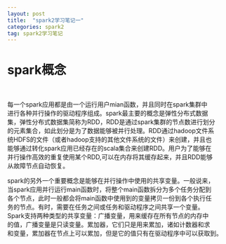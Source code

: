 ```yaml
---
layout: post
title:  "spark2学习笔记一"
categories: spark2
tag: spark2学习笔记
---
```



spark概念
============
<br />
    
每一个spark应用都是由一个运行用户mian函数，并且同时在spark集群中  
进行各种并行操作的驱动程序组成。spark最主要的概念是弹性分布式数据  
集，弹性分布式数据集简称为RDD，RDD是通过spark集群的节点数进行划分  
的元素集合，如此划分是为了数据能够被并行处理。RDD通过hadoop文件系  
统HDFS的文件（或者hadoop支持的其他文件系统的文件）来创建，并且也  
能够通过转化spark应用已经存在的scala集合来创建RDD。用户为了能够在  
并行操作高效的重复使用某个RDD,可以在内存将其缓存起来，并且RDD能够  
从故障节点自动恢复。

spark的另外一个重要概念是能够在并行操作中使用的共享变量。一般说来，  
当spark应用并行运行main函数时，将整个main函数拆分为多个任务分配到  
各个节点，此时一般都会将main函数中使用到的变量拷贝一份到各个执行任  
务的节点。有时，需要在任务之间或任务和驱动程序之间共享一个变量。  
Spark支持两种类型的共享变量：广播变量，用来缓存在所有节点的内存中  
的值，广播变量是只读变量。累加器，它们只是用来累加，诸如计数器和求  
和变量，累加器在节点上可以累加，但是它的值只有在驱动程序中可以获取到。